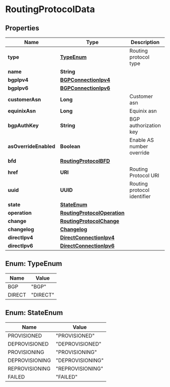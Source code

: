 

# RoutingProtocolData


## Properties

| Name | Type | Description | Notes |
|------------ | ------------- | ------------- | -------------|
|**type** | [**TypeEnum**](#TypeEnum) | Routing protocol type |  [optional] |
|**name** | **String** |  |  [optional] |
|**bgpIpv4** | [**BGPConnectionIpv4**](BGPConnectionIpv4.md) |  |  [optional] |
|**bgpIpv6** | [**BGPConnectionIpv6**](BGPConnectionIpv6.md) |  |  [optional] |
|**customerAsn** | **Long** | Customer asn |  [optional] |
|**equinixAsn** | **Long** | Equinix asn |  [optional] |
|**bgpAuthKey** | **String** | BGP authorization key |  [optional] |
|**asOverrideEnabled** | **Boolean** | Enable AS number override |  [optional] |
|**bfd** | [**RoutingProtocolBFD**](RoutingProtocolBFD.md) |  |  [optional] |
|**href** | **URI** | Routing Protocol URI |  [optional] |
|**uuid** | **UUID** | Routing protocol identifier |  [optional] |
|**state** | [**StateEnum**](#StateEnum) |  |  [optional] |
|**operation** | [**RoutingProtocolOperation**](RoutingProtocolOperation.md) |  |  [optional] |
|**change** | [**RoutingProtocolChange**](RoutingProtocolChange.md) |  |  [optional] |
|**changelog** | [**Changelog**](Changelog.md) |  |  [optional] |
|**directIpv4** | [**DirectConnectionIpv4**](DirectConnectionIpv4.md) |  |  [optional] |
|**directIpv6** | [**DirectConnectionIpv6**](DirectConnectionIpv6.md) |  |  [optional] |



## Enum: TypeEnum

| Name | Value |
|---- | -----|
| BGP | &quot;BGP&quot; |
| DIRECT | &quot;DIRECT&quot; |



## Enum: StateEnum

| Name | Value |
|---- | -----|
| PROVISIONED | &quot;PROVISIONED&quot; |
| DEPROVISIONED | &quot;DEPROVISIONED&quot; |
| PROVISIONING | &quot;PROVISIONING&quot; |
| DEPROVISIONING | &quot;DEPROVISIONING&quot; |
| REPROVISIONING | &quot;REPROVISIONING&quot; |
| FAILED | &quot;FAILED&quot; |



